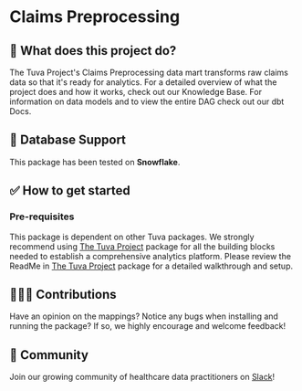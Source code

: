 # Claims Preprocessing

## 🧰 What does this project do?

The Tuva Project's Claims Preprocessing data mart transforms raw claims data so that it's ready for analytics.  For a detailed overview of what the project does and how it works, check out our Knowledge Base.  For information on data models and to view the entire DAG check out our dbt Docs.

## 🔌 Database Support

This package has been tested on **Snowflake**.

## ✅ How to get started

### Pre-requisites

This package is dependent on other Tuva packages.  We strongly recommend using [The Tuva Project](https://github.com/tuva-health/the_tuva_project) package for all the building blocks needed to establish a comprehensive analytics platform. Please review the ReadMe in [The Tuva Project](https://github.com/tuva-health/the_tuva_project) package for a detailed walkthrough and setup.

## 🙋🏻‍♀️ Contributions

Have an opinion on the mappings? Notice any bugs when installing and running the package?
If so, we highly encourage and welcome feedback!

## 🤝 Community

Join our growing community of healthcare data practitioners on [Slack](https://join.slack.com/t/thetuvaproject/shared_invite/zt-16iz61187-G522Mc2WGA2mHF57e0il0Q)!
